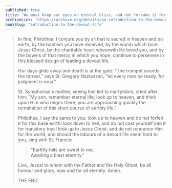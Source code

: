 ```yaml
---
published: true
title: 'We must keep our eyes on eternal bliss, and not forsake it for anything at all'
archiveLink: 'https://archive.org/details/an-introduction-to-the-devout-life/page/285?view=theater'
bookSlug: 'introduction-to-the-devout-life'
---
```


> In fine, Philothea, I conjure you by all that is sacred in heaven and on earth, by the baptism you have received, by the womb which bore Jesus Christ, by the charitable heart wherewith He loved you, and by the bowels of that mercy in which you hope, continue to persevere in this blessed design of leading a devout life.
>
> Our days glide away and death is at the gate: "The trumpet sounds the retreat," says St. Gregory Nazianzen, "let every man be ready, for judgment is near."
>
> St. Symphorian's mother, seeing him led to martyrdom, cried after him: "My son, remember eternal life; look up to heaven, and think upon Him who reigns there; you are approaching quickly the termination of this short course of earthly life."
>
> Philothea, I say the same to you: look up to heaven and do not forfeit it for this base earth! look down to hell, and do not cast yourself into it for transitory toys! look up to Jesus Christ, and do not renounce Him for the world; and should the labours of a devout life seem hard to you, sing with St. Francis:
>
>> "Earthly toils are sweet to me,  
>> Awaiting a blest eternity."
>
> Live, Jesus! to whom with the Father and the Holy Ghost, be all honour and glory, now and for all eternity. Amen.
>
> THE END.